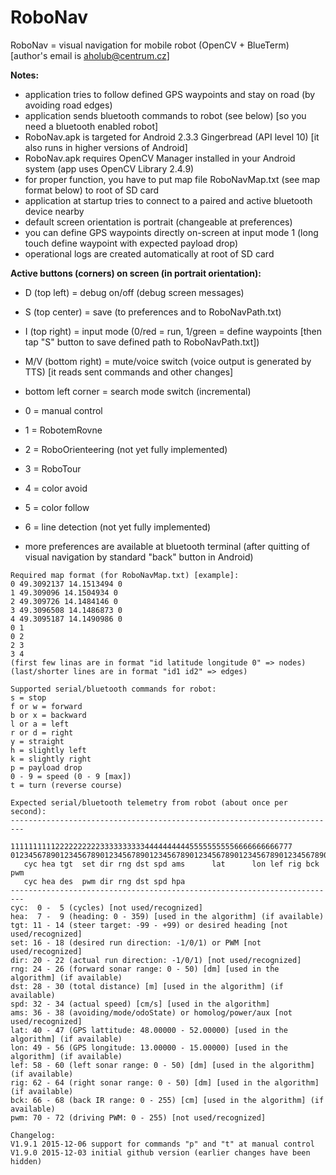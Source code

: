 # RoboNav
RoboNav = visual navigation for mobile robot (OpenCV + BlueTerm) [author's email is aholub@centrum.cz]

**Notes:**
- application tries to follow defined GPS waypoints and stay on road (by avoiding road edges)
- application sends bluetooth commands to robot (see below) [so you need a bluetooth enabled robot]
- RoboNav.apk is targeted for Android 2.3.3 Gingerbread (API level 10) [it also runs in higher versions of Android]
- RoboNav.apk requires OpenCV Manager installed in your Android system (app uses OpenCV Library 2.4.9)
- for proper function, you have to put map file RoboNavMap.txt (see map format below) to root of SD card
- application at startup tries to connect to a paired and active bluetooth device nearby
- default screen orientation is portrait (changeable at preferences)
- you can define GPS waypoints directly on-screen at input mode 1 (long touch define waypoint with expected payload drop)
- operational logs are created automatically at root of SD card

**Active buttons (corners) on screen (in portrait orientation):**
- D (top left) = debug on/off (debug screen messages)
- S (top center) = save (to preferences and to RoboNavPath.txt)
- I (top right) = input mode (0/red = run, 1/green = define waypoints [then tap "S" button to save defined path to RoboNavPath.txt])
- M/V (bottom right) = mute/voice switch (voice output is generated by TTS) [it reads sent commands and other changes]
- bottom left corner = search mode switch (incremental)
 - 0 = manual control
 - 1 = RobotemRovne
 - 2 = RoboOrienteering (not yet fully implemented)
 - 3 = RoboTour
 - 4 = color avoid
 - 5 = color follow
 - 6 = line detection (not yet fully implemented)

- more preferences are available at bluetooth terminal (after quitting of visual navigation by standard "back" button in Android)

```
Required map format (for RoboNavMap.txt) [example]:
0 49.3092137 14.1513494 0
1 49.309096 14.1504934 0
2 49.309726 14.1484146 0
3 49.3096508 14.1486873 0
4 49.3095187 14.1490986 0
0 1
0 2
2 3
3 4
(first few linas are in format "id latitude longitude 0" => nodes)
(last/shorter lines are in format "id1 id2" => edges)

Supported serial/bluetooth commands for robot:
s = stop
f or w = forward
b or x = backward
l or a = left
r or d = right
y = straight
h = slightly left
k = slightly right
p = payload drop
0 - 9 = speed (0 - 9 [max])
t = turn (reverse course)

Expected serial/bluetooth telemetry from robot (about once per second):
-------------------------------------------------------------------------
          111111111122222222223333333333444444444455555555556666666666777
0123456789012345678901234567890123456789012345678901234567890123456789012
   cyc hea tgt  set dir rng dst spd ams      lat      lon lef rig bck pwm
   cyc hea des  pwm dir rng dst spd hpa
-------------------------------------------------------------------------
cyc:  0 -  5 (cycles) [not used/recognized]
hea:  7 -  9 (heading: 0 - 359) [used in the algorithm] (if available)
tgt: 11 - 14 (steer target: -99 - +99) or desired heading [not used/recognized]
set: 16 - 18 (desired run direction: -1/0/1) or PWM [not used/recognized]
dir: 20 - 22 (actual run direction: -1/0/1) [not used/recognized]
rng: 24 - 26 (forward sonar range: 0 - 50) [dm] [used in the algorithm] (if available)
dst: 28 - 30 (total distance) [m] [used in the algorithm] (if available)
spd: 32 - 34 (actual speed) [cm/s] [used in the algorithm]
ams: 36 - 38 (avoiding/mode/odoState) or homolog/power/aux [not used/recognized]
lat: 40 - 47 (GPS lattitude: 48.00000 - 52.00000) [used in the algorithm] (if available)
lon: 49 - 56 (GPS longitude: 13.00000 - 15.00000) [used in the algorithm] (if available)
lef: 58 - 60 (left sonar range: 0 - 50) [dm] [used in the algorithm] (if available)
rig: 62 - 64 (right sonar range: 0 - 50) [dm] [used in the algorithm] (if available)
bck: 66 - 68 (back IR range: 0 - 255) [cm] [used in the algorithm] (if available)
pwm: 70 - 72 (driving PWM: 0 - 255) [not used/recognized]

Changelog:
V1.9.1 2015-12-06 support for commands "p" and "t" at manual control
V1.9.0 2015-12-03 initial github version (earlier changes have been hidden)
```  
